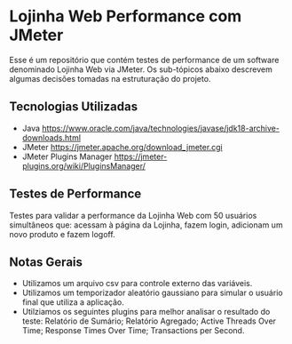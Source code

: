 # Lojinha Web Performance com JMeter
Esse é um repositório que contém testes de performance de um software denominado Lojinha Web via JMeter. Os sub-tópicos abaixo descrevem algumas decisões tomadas na estruturação do projeto.

## Tecnologias Utilizadas
- Java
https://www.oracle.com/java/technologies/javase/jdk18-archive-downloads.html
- JMeter
https://jmeter.apache.org/download_jmeter.cgi
- JMeter Plugins Manager
https://jmeter-plugins.org/wiki/PluginsManager/

## Testes de Performance
Testes para validar a performance da Lojinha Web com 50 usuários simultâneos que: acessam à página da Lojinha, fazem login, adicionam um novo produto e fazem logoff.


## Notas Gerais
- Utilizamos um arquivo csv para controle externo das variáveis.
- Utilizamos um temporizador aleatório gaussiano para simular o usuário final que utiliza a aplicação.
- Utilziamos os seguintes plugins para melhor analisar o resultado do teste: Relatório de Sumário; Relatório Agregado; Active Threads Over Time; Response Times Over Time; Transactions per Second.